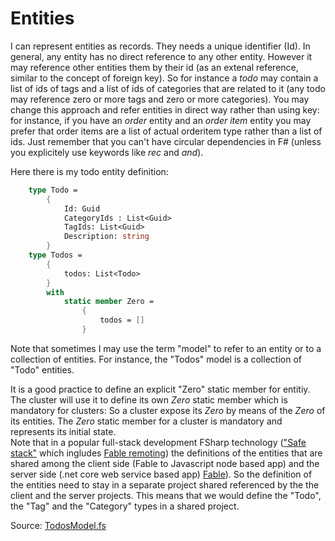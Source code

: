 # Entities

I can represent entities as records. They needs a unique identifier (Id). 
In general, any entity has no direct reference to any other entity. However it  may reference other entities them by their id (as an extenal reference, similar to the concept of foreign key).  So for instance a _todo_ may contain a list of ids of tags  and a list of ids of categories that are related to it (any todo may reference zero or more tags and zero or more categories).
You may change this approach and refer entities in direct way rather than using key: for instance, if you have an _order_ entity and an _order item_ entity you may prefer that order items are a list of actual orderitem type rather than a list of ids. Just remember that you can't have circular dependencies in F# (unless you explicitely use keywords like _rec_ and _and_). 

Here there is my todo entity definition:

```FSharp
    type Todo =
        {
            Id: Guid
            CategoryIds : List<Guid>
            TagIds: List<Guid>
            Description: string
        }
    type Todos =
        {
            todos: List<Todo>
        }
        with
            static member Zero =
                {
                    todos = []
                }
```
Note that sometimes I may use the term "model" to refer to an entity or to a collection of entities. For instance, the "Todos" model is a collection of "Todo" entities.

It is a good practice to define an explicit "Zero" static member for entitiy. The cluster will use it to define its own _Zero_ static member which is mandatory for clusters: So a cluster expose its _Zero_ by means of the _Zero_ of its entities.
The _Zero_ static member for a cluster is mandatory and represents its initial state.  
Note that in a popular full-stack development FSharp technology (["Safe stack"](https://safe-stack.github.io) which ingludes [Fable remoting](https://github.com/Zaid-Ajaj/Fable.Remoting)) the definitions of the entities that are shared among the client side (Fable to Javascript node based app) and the server side (.net core web service based app) [Fable](https://fable.io)). So the definition of the entities need to stay in a separate project shared referenced by the the client and the server projects.
This means that we would define the "Todo", the "Tag" and the "Category" types in a shared project.

Source: [TodosModel.fs](https://github.com/tonyx/Sharpino/blob/main/Sharpino.Sample/entities/Todos.fs)

